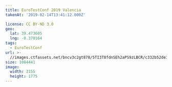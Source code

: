 ```yaml
---
title: EuroTestConf 2019 Valencia
takenAt: '2019-02-14T13:41:12.000Z'

license: CC BY-ND 3.0
geo:
  lat: 39.473605
  lng: -0.370164
tags:
  - EuroTestConf
url: >-
  //images.ctfassets.net/bncv3c2gt878/5TI3T8fdnSEh2aPS9zLBCR/c332b52de3ad704549f704c7b64c8f50/eurotestconf-2019-valencia_40230831903_o
size: 1084441
image:
  width: 3155
  height: 1775
---
```

